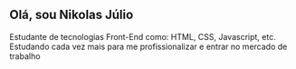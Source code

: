 ## Olá, sou Nikolas Júlio

Estudante de tecnologias Front-End como: HTML, CSS, Javascript, etc. Estudando cada vez mais para me profissionalizar e entrar no mercado de trabalho
